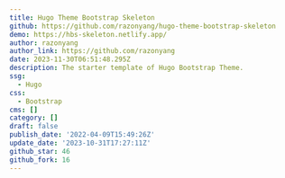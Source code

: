 ```yaml
---
title: Hugo Theme Bootstrap Skeleton
github: https://github.com/razonyang/hugo-theme-bootstrap-skeleton
demo: https://hbs-skeleton.netlify.app/
author: razonyang
author_link: https://github.com/razonyang
date: 2023-11-30T06:51:48.295Z
description: The starter template of Hugo Bootstrap Theme.
ssg:
  - Hugo
css:
  - Bootstrap
cms: []
category: []
draft: false
publish_date: '2022-04-09T15:49:26Z'
update_date: '2023-10-31T17:27:11Z'
github_star: 46
github_fork: 16
---
```

